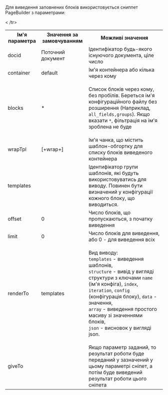 Для виведення заповнених блоків використовується сниппет PageBuilder з параметрами:
<table>
<tr><th>Ім'я параметра</th><th>Значення за замовчуванням</th><th>Можливі значення</th></tr>
<tr><td>docid</td><td>Поточний документ</td><td>Ідентифікатор будь-якого існуючого документа, ціле число</td></tr>
<tr><td>container</td><td>default</td><td>Ім'я контейнера або кілька через кому</td></tr>
<tr><td>blocks</td><td>*</td><td>

Список блоків через кому, без пробілів. Береться ім'я конфігураційного файлу без розширення (Наприклад, `all_fields,groups`). Якщо вказати `*`, фільтрація на ім'я зроблена не буде
</td></tr>
<tr><td>wrapTpl</td><td>[+wrap+]</td><td>Ім'я чанка, що містить шаблон-обгортку для списку блоків виведеного контейнера</td></tr>
<tr><td>templates</td><td></td><td>Ідентифікатор групи шаблонів, які будуть використовуватись для виводу. Повинен бути визначений у конфігурації кожного блоку, що виводиться.</td></tr>
<tr><td>offset</td><td>0</td><td>Число блоків, що пропускаються, з початку виведення</td></tr>
<tr><td>limit</td><td>0</td><td>Число блоків для виведення, або 0 - для виведення всіх</td></tr>
<tr><td>renderTo</td><td>templates</td><td>
  
Вид виводу:<br>
`templates` - виведення шаблонів,<br>
`structure` - вивід у вигляді структури з ключами `name` (ім'я конфіга), `index`, `iteration`, `config` (конфігурація блоку), `data` - значення,<br>
`array` - виведення простого масиву зі значеннями блоків,<br>
`json` - висновок у вигляді json.

</td></tr>
<tr><td>giveTo</td><td></td><td>Якщо параметр заданий, то результат роботи буде переданий у зазначений у цьому параметрі сніпет, а потім буде виведений результат роботи цього сніпета</td>< /tr>
</table>
